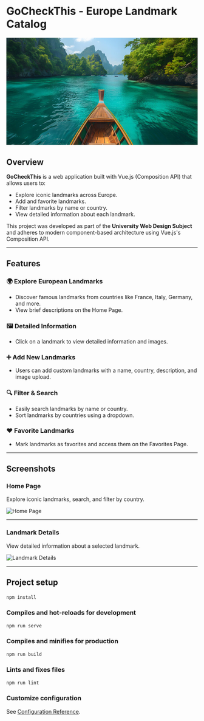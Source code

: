 # GoCheckThis - Europe Landmark Catalog

![GoCheckThis](./public/images/hero.jpg)

## **Overview**

**GoCheckThis** is a web application built with Vue.js (Composition API) that allows users to:
- Explore iconic landmarks across Europe.
- Add and favorite landmarks.
- Filter landmarks by name or country.
- View detailed information about each landmark.

This project was developed as part of the **University Web Design Subject** and adheres to modern component-based architecture using Vue.js's Composition API.

---

## **Features**
### 🌍 Explore European Landmarks
- Discover famous landmarks from countries like France, Italy, Germany, and more.
- View brief descriptions on the Home Page.

### 🖼️ Detailed Information
- Click on a landmark to view detailed information and images.

### ➕ Add New Landmarks
- Users can add custom landmarks with a name, country, description, and image upload.

### 🔍 Filter & Search
- Easily search landmarks by name or country.
- Sort landmarks by countries using a dropdown.

### ❤️ Favorite Landmarks
- Mark landmarks as favorites and access them on the Favorites Page.

---

## **Screenshots**

### **Home Page**
Explore iconic landmarks, search, and filter by country.

![Home Page](./screenshots/screenshothome.png)

---

### **Landmark Details**
View detailed information about a selected landmark.

![Landmark Details](./screenshots/screenshotdetails.png)

---



## Project setup

```
npm install
```

### Compiles and hot-reloads for development

```
npm run serve
```

### Compiles and minifies for production

```
npm run build
```

### Lints and fixes files

```
npm run lint
```

### Customize configuration

See [Configuration Reference](https://cli.vuejs.org/config/).
